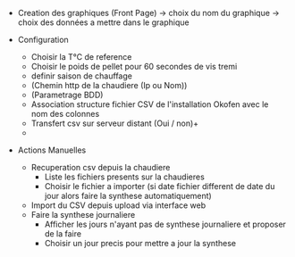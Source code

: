 - Creation des graphiques (Front Page)
	-> choix du nom du graphique
		-> choix des données a mettre dans le graphique

- Configuration
	- Choisir la T°C de reference
	- Choisir le poids de pellet pour 60 secondes de vis tremi
	- definir saison de chauffage
  	- (Chemin http de la chaudiere (Ip ou Nom))
	- (Parametrage BDD)
	- Association structure fichier CSV de l'installation Okofen avec le nom des colonnes
	- Transfert csv sur serveur distant (Oui / non)+
	- 
	
- Actions Manuelles
	- Recuperation csv depuis la chaudiere
		- Liste les fichiers presents sur la chaudieres
		- Choisir le fichier a importer (si date fichier different de date du jour alors faire la synthese automatiquement)
	- Import du CSV depuis upload via interface web
	- Faire la synthese journaliere
		- Afficher les jours n'ayant pas de synthese journaliere et proposer de la faire
		- Choisir un jour precis pour mettre a jour la synthese